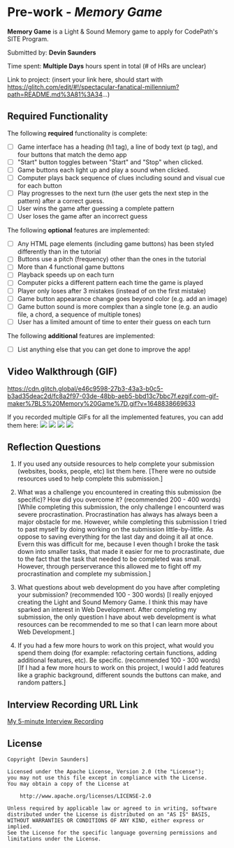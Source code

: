# Pre-work - *Memory Game*

**Memory Game** is a Light & Sound Memory game to apply for CodePath's SITE Program. 

Submitted by: **Devin Saunders**

Time spent: **Multiple Days** hours spent in total (# of HRs are unclear)

Link to project: (insert your link here, should start with https://glitch.com/edit/#!/spectacular-fanatical-millennium?path=README.md%3A81%3A34...)

## Required Functionality

The following **required** functionality is complete:

* [ ] Game interface has a heading (h1 tag), a line of body text (p tag), and four buttons that match the demo app
* [ ] "Start" button toggles between "Start" and "Stop" when clicked. 
* [ ] Game buttons each light up and play a sound when clicked. 
* [ ] Computer plays back sequence of clues including sound and visual cue for each button
* [ ] Play progresses to the next turn (the user gets the next step in the pattern) after a correct guess. 
* [ ] User wins the game after guessing a complete pattern
* [ ] User loses the game after an incorrect guess

The following **optional** features are implemented:

* [ ] Any HTML page elements (including game buttons) has been styled differently than in the tutorial
* [ ] Buttons use a pitch (frequency) other than the ones in the tutorial
* [ ] More than 4 functional game buttons
* [ ] Playback speeds up on each turn
* [ ] Computer picks a different pattern each time the game is played
* [ ] Player only loses after 3 mistakes (instead of on the first mistake)
* [ ] Game button appearance change goes beyond color (e.g. add an image)
* [ ] Game button sound is more complex than a single tone (e.g. an audio file, a chord, a sequence of multiple tones)
* [ ] User has a limited amount of time to enter their guess on each turn

The following **additional** features are implemented:

- [ ] List anything else that you can get done to improve the app!

## Video Walkthrough (GIF)

https://cdn.glitch.global/e46c9598-27b3-43a3-b0c5-b3ad35deac2d/fc8a2f97-03de-48bb-aeb5-bbd13c7bbc7f.ezgif.com-gif-maker%7BLS%20Memory%20Game%7D.gif?v=1648838669633

If you recorded multiple GIFs for all the implemented features, you can add them here:
![](gif1-link-here)
![](gif2-link-here)
![](gif3-link-here)
![](gif4-link-here)

## Reflection Questions
1. If you used any outside resources to help complete your submission (websites, books, people, etc) list them here. 
[There were no outside resources used to help complete this submission.]

2. What was a challenge you encountered in creating this submission (be specific)? How did you overcome it? (recommended 200 - 400 words) 
[While completing this submission, the only challenge I encounterd was severe procrastination. Procrastination has always
has always been a major obstacle for me. However, while completing this submission I tried to past myself by doing
working on the submission little-by-little. As oppose to saving everything for the last day and doing it all at once.
Evern this was difficult for me, because I even though I broke the task down into smaller tasks, that made it easier
for me to procrastinate, due to the fact that the task that needed to be completed was small. However, through perserverance
this allowed me to fight off my procrastination and complete my submission.]

3. What questions about web development do you have after completing your submission? (recommended 100 - 300 words) 
[I really enjoyed creating the Light and Sound Memory Game. I think this may have sparked an interest in Web Development. 
After completing my submission, the only question I have about web development is what resources 
can be recommended to me so that I can learn more about Web Development.]

4. If you had a few more hours to work on this project, what would you spend them doing (for example: refactoring certain functions, adding additional features, etc). Be specific. (recommended 100 - 300 words) 
[If I had a few more hours to work on this project, I would I add features like a graphic background, different sounds the buttons can make, and random patters.]



## Interview Recording URL Link

[My 5-minute Interview Recording](your-link-here)


## License

    Copyright [Devin Saunders]

    Licensed under the Apache License, Version 2.0 (the "License");
    you may not use this file except in compliance with the License.
    You may obtain a copy of the License at

        http://www.apache.org/licenses/LICENSE-2.0

    Unless required by applicable law or agreed to in writing, software
    distributed under the License is distributed on an "AS IS" BASIS,
    WITHOUT WARRANTIES OR CONDITIONS OF ANY KIND, either express or implied.
    See the License for the specific language governing permissions and
    limitations under the License.